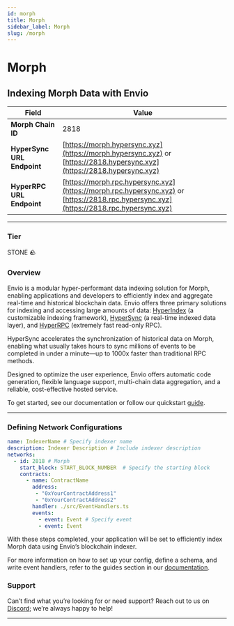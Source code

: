 ```yaml
---
id: morph
title: Morph
sidebar_label: Morph
slug: /morph
---
```


# Morph

## Indexing Morph Data with Envio

| **Field**                     | **Value**                                                                                          |
|-------------------------------|----------------------------------------------------------------------------------------------------|
| **Morph Chain ID**     | 2818                                                                                            |
| **HyperSync URL Endpoint**    | [https://morph.hypersync.xyz](https://morph.hypersync.xyz) or [https://2818.hypersync.xyz](https://2818.hypersync.xyz) |
| **HyperRPC URL Endpoint**     | [https://morph.rpc.hypersync.xyz](https://morph.rpc.hypersync.xyz) or [https://2818.rpc.hypersync.xyz](https://2818.rpc.hypersync.xyz) |

---

### Tier

STONE 🪨

### Overview

Envio is a modular hyper-performant data indexing solution for Morph, enabling applications and developers to efficiently index and aggregate real-time and historical blockchain data. Envio offers three primary solutions for indexing and accessing large amounts of data: [HyperIndex](/docs/HyperIndex/overview) (a customizable indexing framework), [HyperSync](/docs/HyperSync/overview) (a real-time indexed data layer), and [HyperRPC](/docs/HyperSync/overview-hyperrpc) (extremely fast read-only RPC).

HyperSync accelerates the synchronization of historical data on Morph, enabling what usually takes hours to sync millions of events to be completed in under a minute—up to 1000x faster than traditional RPC methods.

Designed to optimize the user experience, Envio offers automatic code generation, flexible language support, multi-chain data aggregation, and a reliable, cost-effective hosted service.

To get started, see our documentation or follow our quickstart [guide](/docs/HyperIndex/contract-import).

---

### Defining Network Configurations

```yaml
name: IndexerName # Specify indexer name
description: Indexer Description # Include indexer description
networks:
  - id: 2818 # Morph  
    start_block: START_BLOCK_NUMBER  # Specify the starting block
    contracts:
      - name: ContractName
        address:
         - "0xYourContractAddress1"
         - "0xYourContractAddress2"
        handler: ./src/EventHandlers.ts
        events:
          - event: Event # Specify event
          - event: Event
```

With these steps completed, your application will be set to efficiently index Morph data using Envio’s blockchain indexer.

For more information on how to set up your config, define a schema, and write event handlers, refer to the guides section in our [documentation](/docs/HyperIndex/configuration-file).

### Support

Can’t find what you’re looking for or need support? Reach out to us on [Discord](https://discord.com/invite/Q9qt8gZ2fX); we’re always happy to help!

---
